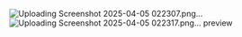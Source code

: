 ![Uploading Screenshot 2025-04-05 022307.png…]()
![Uploading Screenshot 2025-04-05 022317.png…]()
preview
